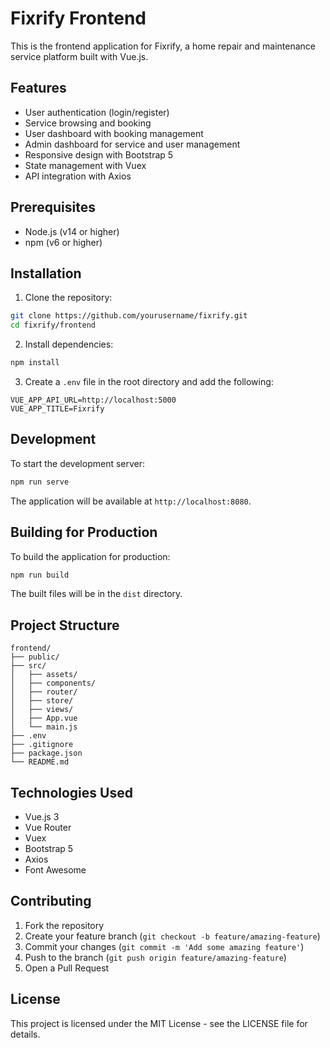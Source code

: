# Fixrify Frontend

This is the frontend application for Fixrify, a home repair and maintenance service platform built with Vue.js.

## Features

- User authentication (login/register)
- Service browsing and booking
- User dashboard with booking management
- Admin dashboard for service and user management
- Responsive design with Bootstrap 5
- State management with Vuex
- API integration with Axios

## Prerequisites

- Node.js (v14 or higher)
- npm (v6 or higher)

## Installation

1. Clone the repository:
```bash
git clone https://github.com/yourusername/fixrify.git
cd fixrify/frontend
```

2. Install dependencies:
```bash
npm install
```

3. Create a `.env` file in the root directory and add the following:
```
VUE_APP_API_URL=http://localhost:5000
VUE_APP_TITLE=Fixrify
```

## Development

To start the development server:

```bash
npm run serve
```

The application will be available at `http://localhost:8080`.

## Building for Production

To build the application for production:

```bash
npm run build
```

The built files will be in the `dist` directory.

## Project Structure

```
frontend/
├── public/
├── src/
│   ├── assets/
│   ├── components/
│   ├── router/
│   ├── store/
│   ├── views/
│   ├── App.vue
│   └── main.js
├── .env
├── .gitignore
├── package.json
└── README.md
```

## Technologies Used

- Vue.js 3
- Vue Router
- Vuex
- Bootstrap 5
- Axios
- Font Awesome

## Contributing

1. Fork the repository
2. Create your feature branch (`git checkout -b feature/amazing-feature`)
3. Commit your changes (`git commit -m 'Add some amazing feature'`)
4. Push to the branch (`git push origin feature/amazing-feature`)
5. Open a Pull Request

## License

This project is licensed under the MIT License - see the LICENSE file for details. 